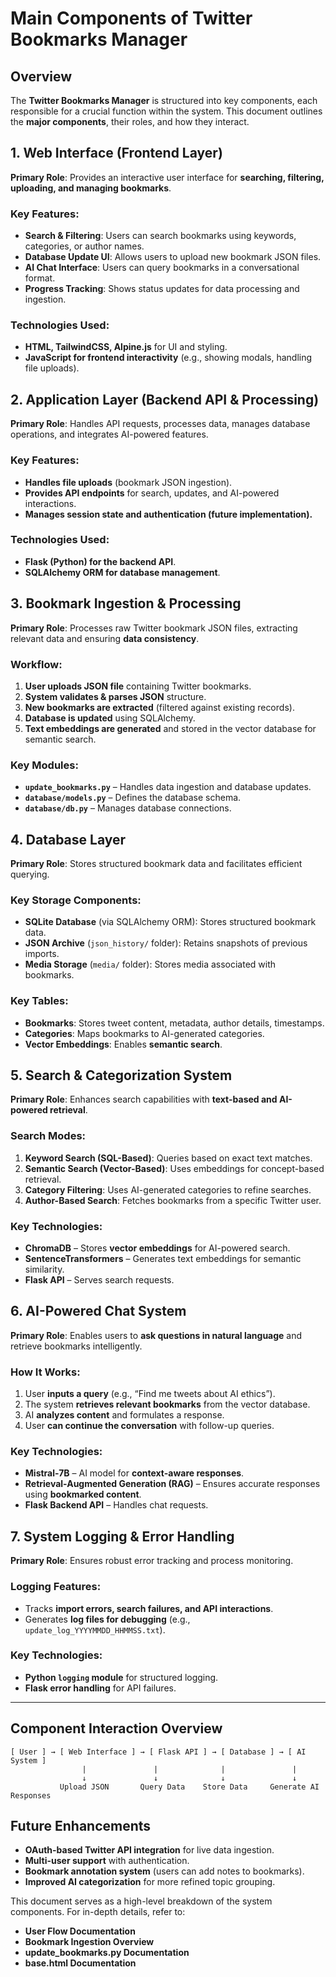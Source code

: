 # Main Components of Twitter Bookmarks Manager

## Overview
The **Twitter Bookmarks Manager** is structured into key components, each responsible for a crucial function within the system. This document outlines the **major components**, their roles, and how they interact.

## 1. Web Interface (Frontend Layer)
**Primary Role**: Provides an interactive user interface for **searching, filtering, uploading, and managing bookmarks**.

### **Key Features:**
- **Search & Filtering**: Users can search bookmarks using keywords, categories, or author names.
- **Database Update UI**: Allows users to upload new bookmark JSON files.
- **AI Chat Interface**: Users can query bookmarks in a conversational format.
- **Progress Tracking**: Shows status updates for data processing and ingestion.

### **Technologies Used:**
- **HTML, TailwindCSS, Alpine.js** for UI and styling.
- **JavaScript for frontend interactivity** (e.g., showing modals, handling file uploads).

## 2. Application Layer (Backend API & Processing)
**Primary Role**: Handles API requests, processes data, manages database operations, and integrates AI-powered features.

### **Key Features:**
- **Handles file uploads** (bookmark JSON ingestion).
- **Provides API endpoints** for search, updates, and AI-powered interactions.
- **Manages session state and authentication (future implementation).**

### **Technologies Used:**
- **Flask (Python) for the backend API**.
- **SQLAlchemy ORM for database management**.

## 3. Bookmark Ingestion & Processing
**Primary Role**: Processes raw Twitter bookmark JSON files, extracting relevant data and ensuring **data consistency**.

### **Workflow:**
1. **User uploads JSON file** containing Twitter bookmarks.
2. **System validates & parses JSON** structure.
3. **New bookmarks are extracted** (filtered against existing records).
4. **Database is updated** using SQLAlchemy.
5. **Text embeddings are generated** and stored in the vector database for semantic search.

### **Key Modules:**
- **`update_bookmarks.py`** – Handles data ingestion and database updates.
- **`database/models.py`** – Defines the database schema.
- **`database/db.py`** – Manages database connections.

## 4. Database Layer
**Primary Role**: Stores structured bookmark data and facilitates efficient querying.

### **Key Storage Components:**
- **SQLite Database** (via SQLAlchemy ORM): Stores structured bookmark data.
- **JSON Archive** (`json_history/` folder): Retains snapshots of previous imports.
- **Media Storage** (`media/` folder): Stores media associated with bookmarks.

### **Key Tables:**
- **Bookmarks**: Stores tweet content, metadata, author details, timestamps.
- **Categories**: Maps bookmarks to AI-generated categories.
- **Vector Embeddings**: Enables **semantic search**.

## 5. Search & Categorization System
**Primary Role**: Enhances search capabilities with **text-based and AI-powered retrieval**.

### **Search Modes:**
1. **Keyword Search (SQL-Based)**: Queries based on exact text matches.
2. **Semantic Search (Vector-Based)**: Uses embeddings for concept-based retrieval.
3. **Category Filtering**: Uses AI-generated categories to refine searches.
4. **Author-Based Search**: Fetches bookmarks from a specific Twitter user.

### **Key Technologies:**
- **ChromaDB** – Stores **vector embeddings** for AI-powered search.
- **SentenceTransformers** – Generates text embeddings for semantic similarity.
- **Flask API** – Serves search requests.

## 6. AI-Powered Chat System
**Primary Role**: Enables users to **ask questions in natural language** and retrieve bookmarks intelligently.

### **How It Works:**
1. User **inputs a query** (e.g., “Find me tweets about AI ethics”).
2. The system **retrieves relevant bookmarks** from the vector database.
3. AI **analyzes content** and formulates a response.
4. User **can continue the conversation** with follow-up queries.

### **Key Technologies:**
- **Mistral-7B** – AI model for **context-aware responses**.
- **Retrieval-Augmented Generation (RAG)** – Ensures accurate responses using **bookmarked content**.
- **Flask Backend API** – Handles chat requests.

## 7. System Logging & Error Handling
**Primary Role**: Ensures robust error tracking and process monitoring.

### **Logging Features:**
- Tracks **import errors, search failures, and API interactions**.
- Generates **log files for debugging** (e.g., `update_log_YYYYMMDD_HHMMSS.txt`).

### **Key Technologies:**
- **Python `logging` module** for structured logging.
- **Flask error handling** for API failures.

---
## Component Interaction Overview

```
[ User ] → [ Web Interface ] → [ Flask API ] → [ Database ] → [ AI System ]
                |               |              |               |
                ↓               ↓              ↓               ↓
           Upload JSON       Query Data    Store Data     Generate AI Responses
```

## Future Enhancements
- **OAuth-based Twitter API integration** for live data ingestion.
- **Multi-user support** with authentication.
- **Bookmark annotation system** (users can add notes to bookmarks).
- **Improved AI categorization** for more refined topic grouping.

This document serves as a high-level breakdown of the system components. For in-depth details, refer to:
- **User Flow Documentation**
- **Bookmark Ingestion Overview**
- **update_bookmarks.py Documentation**
- **base.html Documentation**
